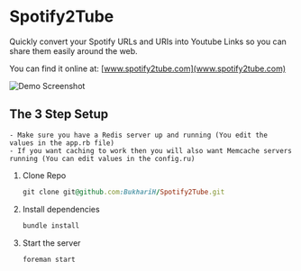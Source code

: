 Spotify2Tube
============

Quickly convert your Spotify URLs and URIs into Youtube Links so you can share them easily around the web.

You can find it online at:
[www.spotify2tube.com](www.spotify2tube.com)

![Demo Screenshot](https://s3.amazonaws.com/f.cl.ly/items/0T27213w0Q172g082D1z/Screen%20Shot%202014-04-09%20at%2017.13.13.png)


## The 3 Step Setup
	- Make sure you have a Redis server up and running (You edit the values in the app.rb file)
	- If you want caching to work then you will also want Memcache servers running (You can edit values in the config.ru)


1. Clone Repo

	```ruby
	git clone git@github.com:BukhariH/Spotify2Tube.git
	```

2. Install dependencies

	```bash
	bundle install
	```

3. Start the server

	```bash
	foreman start
	```